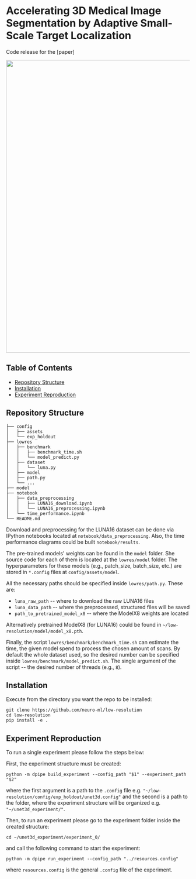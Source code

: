 # Accelerating 3D Medical Image Segmentation by Adaptive Small-Scale Target Localization
Code release for the [paper]

<div align="center">
<img src="https://user-images.githubusercontent.com/25771270/139200236-e20097b7-7a94-49b5-9be3-3af0411038b7.png" width="800">
</div>

## Table of Contents
* [Repository Structure](#repository-structure)
* [Installation](#installation)
* [Experiment Reproduction](#experiment-reproduction)

## Repository Structure
```
├── config
│   ├── assets
│   └── exp_holdout
├── lowres
│   ├── benchmark
│   │   ├── benchmark_time.sh
│   │   └── model_predict.py
│   ├── dataset
│   │   └── luna.py
│   ├── model
│   ├── path.py
│   └── ...
├── model
├── notebook
│   ├── data_preprocessing
│   │   ├── LUNA16_download.ipynb
│   │   └── LUNA16_preprocessing.ipynb
│   └── time_performance.ipynb
└── README.md
```
Download and preprocessing for the LUNA16 dataset can be done via IPython notebooks located at `notebook/data_preprocessing`. Also, the time performance diagrams could be built `notebook/results`.

The pre-trained models' weights can be found in the `model` folder. She source code for each of them is located at the `lowres/model` folder. The hyperparameters for these models (e.g., patch_size, batch_size, etc.) are stored in `*.config` files at `config/assets/model`.

All the necessary paths should be specified inside `lowres/path.py`. These are:
- `luna_raw_path` -- where to download the raw LUNA16 files
- `luna_data_path` -- where the preprocessed, structured files will be saved
- `path_to_pretrained_model_x8` -- where the ModelX8 weights are located

Alternatively pretrained ModelX8 (for LUNA16) could be found in 
`~/low-resolution/model/model_x8.pth`.

Finally, the script `lowres/benchmark/benchmark_time.sh` can estimate the time, the given model spend to process the 
chosen amount of scans. By default the whole dataset used, so the desired number can be specified inside `lowres/benchmark/model_predict.sh`. The single argument of the script -- the desired number of threads (e.g., `8`).

## Installation
Execute from the directory you want the repo to be installed:

```
git clone https://github.com/neuro-ml/low-resolution
cd low-resolution
pip install -e .
```

## Experiment Reproduction
To run a single experiment please follow the steps below:

First, the experiment structure must be created:
```
python -m dpipe build_experiment --config_path "$1" --experiment_path "$2"
```

where the first argument is a path to the `.config` file e.g. 
`"~/low-resolution/config/exp_holdout/unet3d.config"`
and the second is a path to the folder, where the experiment structure will be organized e.g.
`"~/unet3d_experiment/"`.

Then, to run an experiment please go to the experiment folder inside the created structure:
```
cd ~/unet3d_experiment/experiment_0/
```
and call the following command to start the experiment:
```
python -m dpipe run_experiment --config_path "../resources.config"
```
where `resources.config` is the general `.config` file of the experiment.



